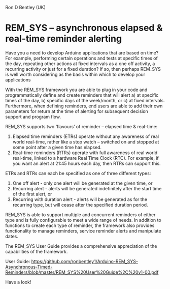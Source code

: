 Ron D Bentley (UK)

# REM_SYS – asynchronous elapsed & real-time reminder alerting

Have you a need to develop Arduino applications that are based on time? For example, performing certain operations and tests at specific times of the day, repeating other actions at fixed intervals as a one off activity, a recurring activity or just for a fixed duration? If so, then perhaps REM_SYS is well worth considering as the basis within which to develop your applications

With the REM_SYS framework you are able to plug in your code and programmatically define and create reminders that will alert a) at specific times of the day, b) specific days of the week/month, or c) at fixed intervals. Furthermore, when defining reminders, end users are able to add their own parameters for return at the time of alerting for subsequent decision support and program flow.

REM_SYS supports two ‘flavours’ of reminder – elapsed time & real-time:

1. Elapsed time reminders (ETRs) operate without any awareness of real world real-time, rather like a stop watch – switched on and stopped at some point after a given time has elapsed.
2. Real-time reminders (RTRs) operate with full awareness of real world real-time, linked to a hardware Real Time Clock (RTC). For example, if you want an alert at 21:45 hours each day, then RTRs can support this.

ETRs and RTRs can each be specified as one of three different types:
1. One off alert - only one alert will be generated at the given time, or
2. Recurring alert - alerts will be generated indefinitely after the start time of the first alert, or
3. Recurring with duration alert - alerts will be generated as for the recurring type, but will cease after the specified duration period.

REM_SYS is able to support multiple and concurrent reminders of either type and is fully configurable to meet a wide range of needs.
In addition to functions to create each type of reminder, the framework also provides functionality to manage reminders, service reminder alerts and manipulate dates.

The REM_SYS User Guide provides a comprehensive appreciation of the capabilities of the framework.

User Guide:
https://github.com/ronbentley1/Arduino-REM_SYS-Asynchronous-Timed-Reminders/blob/master/REM_SYS%20User%20Guide%2C%20v1-00.pdf

Have a look!
